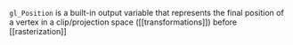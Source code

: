 `gl_Position` is a built-in output variable that represents the final position of a vertex in a clip/projection space ([[transformations]]) before [[rasterization]]